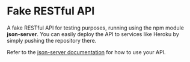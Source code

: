 # Fake RESTful API

A fake RESTful API for testing purposes, running using the npm module **json-server**. You can easily deploy the API to services like Heroku by simply pushing the repository there.




Refer to the [json-server documentation](https://github.com/typicode/json-server) for how to use your API.
